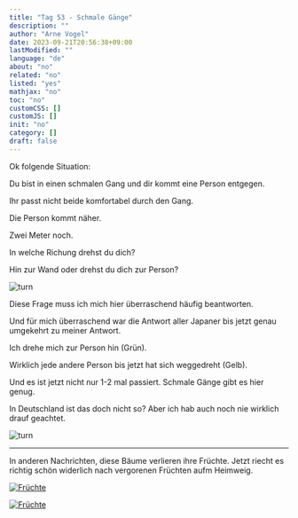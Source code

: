 ```yaml
---
title: "Tag 53 - Schmale Gänge"
description: ""
author: "Arne Vogel"
date: 2023-09-21T20:56:38+09:00
lastModified: ""
language: "de"
about: "no"
related: "no"
listed: "yes"
mathjax: "no"
toc: "no"
customCSS: []
customJS: []
init: "no"
category: []
draft: false
---
```


<div class="flex-container">

<div>

Ok folgende Situation:

Du bist in einen schmalen Gang und dir kommt eine Person entgegen.

Ihr passt nicht beide komfortabel durch den Gang.

Die Person kommt näher.

Zwei Meter noch.

In welche Richung drehst du dich?

Hin zur Wand oder drehst du dich zur Person?

</div>

<div>

![turn](turn.svg)

</div>
</div>

Diese Frage muss ich mich hier überraschend häufig beantworten.

<p style="max-width:80ch">Und für mich überraschend war die Antwort aller Japaner bis jetzt genau umgekehrt zu meiner Antwort.</p>


<div class="flex-container">

<div>
Ich drehe mich zur Person hin (Grün).

Wirklich jede andere Person bis jetzt hat sich weggedreht (Gelb).

Und es ist jetzt nicht nur 1-2 mal passiert. 
Schmale Gänge gibt es hier genug.

In Deutschland ist das doch nicht so? 
Aber ich hab auch noch nie wirklich drauf geachtet.

</div>
<div>

![turn](answer.svg)

</div>

</div>

---

In anderen Nachrichten, diese Bäume verlieren ihre Früchte.
Jetzt riecht es richtig schön widerlich nach vergorenen Früchten aufm Heimweig.

[![Früchte](früchte-small.jpg)](früchte.jpg)

[![Früchte](früchte2-small.jpg)](früchte2.jpg)
